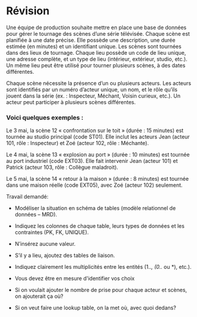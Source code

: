 # Révision

Une équipe de production souhaite mettre en place une base de données pour gérer le tournage des scènes d’une série télévisée. Chaque scène est planifiée à une date précise. Elle possède une description, une durée estimée (en minutes) et un identifiant unique. Les scènes sont tournées dans des lieux de tournage. Chaque lieu possède un code de lieu unique, une adresse complète, et un type de lieu (intérieur, extérieur, studio, etc.). Un même lieu peut être utilisé pour tourner plusieurs scènes, à des dates différentes.

Chaque scène nécessite la présence d’un ou plusieurs acteurs. Les acteurs sont identifiés par un numéro d’acteur unique, un nom, et le rôle qu’ils jouent dans la série (ex. : Inspecteur, Méchant, Voisin curieux, etc.). Un acteur peut participer à plusieurs scènes différentes.

### Voici quelques exemples :

Le 3 mai, la scène 12 « confrontation sur le toit » (durée : 15 minutes) est tournée au studio principal (code ST01). Elle inclut les acteurs Jean (acteur 101, rôle : Inspecteur) et Zoé (acteur 102, rôle : Méchante).

Le 4 mai, la scène 13 « explosion au port » (durée : 10 minutes) est tournée au port industriel (code EXT03). Elle fait intervenir Jean (acteur 101) et Patrick (acteur 103, rôle : Collègue maladroit).

Le 5 mai, la scène 14 « retour à la maison » (durée : 8 minutes) est tournée dans une maison réelle (code EXT05), avec Zoé (acteur 102) seulement.

Travail demandé:

- Modéliser la situation en schéma de tables (modèle relationnel de données – MRD).
- Indiquez les colonnes de chaque table, leurs types de données et les contraintes (PK, FK, UNIQUE).
- N’insérez aucune valeur.
- S’il y a lieu, ajoutez des tables de liaison.
- Indiquez clairement les multiplicités entre les entités (1..*, (0..* ou *), etc.).
- Vous devez être en mesure d'identifier vos choix

- Si on voulait ajouter le nombre de prise pour chaque acteur et scènes, on ajouterait ça où?
- Si on veut faire une lookup table, on la met où, avec quoi dedans?